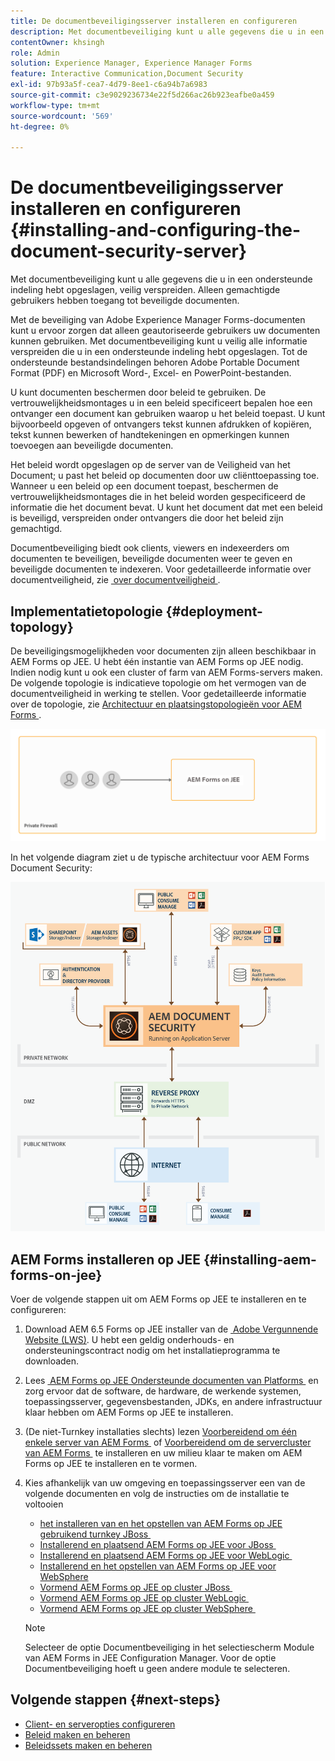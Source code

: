 ```yaml
---
title: De documentbeveiligingsserver installeren en configureren
description: Met documentbeveiliging kunt u alle gegevens die u in een ondersteunde indeling hebt opgeslagen, veilig verspreiden. Alleen gemachtigde gebruikers hebben toegang tot beveiligde documenten.
contentOwner: khsingh
role: Admin
solution: Experience Manager, Experience Manager Forms
feature: Interactive Communication,Document Security
exl-id: 97b93a5f-cea7-4d79-8ee1-c6a94b7a6983
source-git-commit: c3e9029236734e22f5d266ac26b923eafbe0a459
workflow-type: tm+mt
source-wordcount: '569'
ht-degree: 0%

---
```


# De documentbeveiligingsserver installeren en configureren {#installing-and-configuring-the-document-security-server}

Met documentbeveiliging kunt u alle gegevens die u in een ondersteunde indeling hebt opgeslagen, veilig verspreiden. Alleen gemachtigde gebruikers hebben toegang tot beveiligde documenten.

Met de beveiliging van Adobe Experience Manager Forms-documenten kunt u ervoor zorgen dat alleen geautoriseerde gebruikers uw documenten kunnen gebruiken. Met documentbeveiliging kunt u veilig alle informatie verspreiden die u in een ondersteunde indeling hebt opgeslagen. Tot de ondersteunde bestandsindelingen behoren Adobe Portable Document Format (PDF) en Microsoft Word-, Excel- en PowerPoint-bestanden.

U kunt documenten beschermen door beleid te gebruiken. De vertrouwelijkheidsmontages u in een beleid specificeert bepalen hoe een ontvanger een document kan gebruiken waarop u het beleid toepast. U kunt bijvoorbeeld opgeven of ontvangers tekst kunnen afdrukken of kopiëren, tekst kunnen bewerken of handtekeningen en opmerkingen kunnen toevoegen aan beveiligde documenten.

Het beleid wordt opgeslagen op de server van de Veiligheid van het Document; u past het beleid op documenten door uw cliënttoepassing toe. Wanneer u een beleid op een document toepast, beschermen de vertrouwelijkheidsmontages die in het beleid worden gespecificeerd de informatie die het document bevat. U kunt het document dat met een beleid is beveiligd, verspreiden onder ontvangers die door het beleid zijn gemachtigd.

Documentbeveiliging biedt ook clients, viewers en indexeerders om documenten te beveiligen, beveiligde documenten weer te geven en beveiligde documenten te indexeren. Voor gedetailleerde informatie over documentveiligheid, zie [&#x200B; over documentveiligheid &#x200B;](/help/forms/using/admin-help/document-security.md).

## Implementatietopologie  {#deployment-topology}

De beveiligingsmogelijkheden voor documenten zijn alleen beschikbaar in AEM Forms op JEE. U hebt één instantie van AEM Forms op JEE nodig. Indien nodig kunt u ook een cluster of farm van AEM Forms-servers maken. De volgende topologie is indicatieve topologie om het vermogen van de documentveiligheid in werking te stellen. Voor gedetailleerde informatie over de topologie, zie [&#x200B; Architectuur en plaatsingstopologieën voor AEM Forms &#x200B;](aem-forms-architecture-deployment.md).

<!--fix above link-->

![&#x200B; de topologie van de de veiligheidsserver van het Document &#x200B;](do-not-localize/document-security-server_topology.png)

In het volgende diagram ziet u de typische architectuur voor AEM Forms Document Security:

![&#x200B; de veiligheid typische milieu van het Document &#x200B;](do-not-localize/document-security-typical-environment.png)

## AEM Forms installeren op JEE {#installing-aem-forms-on-jee}

Voer de volgende stappen uit om AEM Forms op JEE te installeren en te configureren:

1. Download AEM 6.5 Forms op JEE installer van de [&#x200B; Adobe Vergunnende Website (LWS) &#x200B;](https://licensing.adobe.com/). U hebt een geldig onderhouds- en ondersteuningscontract nodig om het installatieprogramma te downloaden.
1. Lees [&#x200B; AEM Forms op JEE Ondersteunde documenten van Platforms &#x200B;](/help/forms/using/aem-forms-jee-supported-platforms.md) en zorg ervoor dat de software, de hardware, de werkende systemen, toepassingsserver, gegevensbestanden, JDKs, en andere infrastructuur klaar hebben om AEM Forms op JEE te installeren.
1. (De niet-Turnkey installaties slechts) lezen [&#x200B; Voorbereidend om één enkele server van AEM Forms &#x200B;](https://www.adobe.com/go/learn_aemforms_prepareInstallsingle_64) of [&#x200B; Voorbereidend om de servercluster van AEM Forms &#x200B;](https://www.adobe.com/go/learn_aemforms_prepareInstallcluster_64) te installeren en uw milieu klaar te maken om AEM Forms op JEE te installeren en te vormen.
1. Kies afhankelijk van uw omgeving en toepassingsserver een van de volgende documenten en volg de instructies om de installatie te voltooien

   * [&#x200B; het installeren van en het opstellen van AEM Forms op JEE gebruikend turnkey JBoss &#x200B;](https://www.adobe.com/go/learn_aemforms_installTurnkey_64)
   * [&#x200B; Installerend en plaatsend AEM Forms op JEE voor JBoss &#x200B;](https://www.adobe.com/go/learn_aemforms_installJBoss_64)
   * [&#x200B; Installerend en plaatsend AEM Forms op JEE voor WebLogic &#x200B;](https://www.adobe.com/go/learn_aemforms_installWebLogic_64)
   * [&#x200B; Installerend en het opstellen van AEM Forms op JEE voor WebSphere &#x200B;](https://www.adobe.com/go/learn_aemforms_installWebSphere_64)
   * [&#x200B; Vormend AEM Forms op JEE op cluster JBoss &#x200B;](https://www.adobe.com/go/learn_aemforms_clusterJBoss_64)
   * [&#x200B; Vormend AEM Forms op JEE op cluster WebLogic &#x200B;](https://www.adobe.com/go/learn_aemforms_clusterWebLogic_64)
   * [&#x200B; Vormend AEM Forms op JEE op cluster WebSphere &#x200B;](https://www.adobe.com/go/learn_aemforms_clusterWebSphere_64)

   >[!NOTE]
   >
   >Selecteer de optie Documentbeveiliging in het selectiescherm Module van AEM Forms in JEE Configuration Manager. Voor de optie Documentbeveiliging hoeft u geen andere module te selecteren.

## Volgende stappen {#next-steps}

* [Client- en serveropties configureren](/help/forms/using/admin-help/configuring-client-server-options.md)
* [Beleid maken en beheren](/help/forms/using/admin-help/creating-policies.md)
* [Beleidssets maken en beheren](/help/forms/using/admin-help/creating-policy-sets.md)
